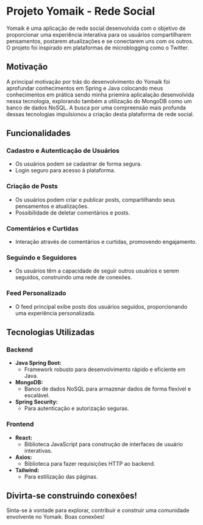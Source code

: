 # Projeto Yomaik - Rede Social

Yomaik é uma aplicação de rede social desenvolvida com o objetivo de proporcionar uma experiência interativa para os usuários compartilharem pensamentos, postarem atualizações e se conectarem uns com os outros. O projeto foi inspirado em plataformas de microblogging como o Twitter.

## Motivação

A principal motivação por trás do desenvolvimento do Yomaik foi aprofundar conhecimentos em Spring e Java colocando meus conhecimentos em prática sendo minha priemira aplicalação desenvolvida nessa tecnologia, explorando também a utilização do MongoDB como um banco de dados NoSQL. A busca por uma compreensão mais profunda dessas tecnologias impulsionou a criação desta plataforma de rede social.

## Funcionalidades

### Cadastro e Autenticação de Usuários

- Os usuários podem se cadastrar de forma segura.
- Login seguro para acesso à plataforma.

### Criação de Posts

- Os usuários podem criar e publicar posts, compartilhando seus pensamentos e atualizações.
- Possibilidade de deletar comentários e posts.

### Comentários e Curtidas

- Interação através de comentários e curtidas, promovendo engajamento.

### Seguindo e Seguidores

- Os usuários têm a capacidade de seguir outros usuários e serem seguidos, construindo uma rede de conexões.

### Feed Personalizado

- O feed principal exibe posts dos usuários seguidos, proporcionando uma experiência personalizada.

## Tecnologias Utilizadas

### Backend

- **Java Spring Boot:**
  - Framework robusto para desenvolvimento rápido e eficiente em Java.
- **MongoDB:**
  - Banco de dados NoSQL para armazenar dados de forma flexível e escalável.
- **Spring Security:**
  - Para autenticação e autorização seguras.

### Frontend

- **React:**
  - Biblioteca JavaScript para construção de interfaces de usuário interativas.
- **Axios:**
  - Biblioteca para fazer requisições HTTP ao backend.
- **Tailwind:**
  - Para estilização das páginas.

## Divirta-se construindo conexões!

Sinta-se à vontade para explorar, contribuir e construir uma comunidade envolvente no Yomaik. Boas conexões!
